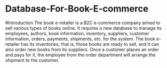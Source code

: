 # Database-For-Book-E-commerce

#Introduction
  The book e-retailer is a B2C e-commerce company aimed to sell various types of books online. It requires a new database to manage its employees, authors, book information, inventory, suppliers, customer information, orders, payments, shipments, etc. for the system.
	The book e-retailer has its inventories; that is, those books are ready to sell, and it can also order new books from its suppliers. Once a customer places an order and pays for it, the employee from the order department will arrange the shipment to the customer. 
